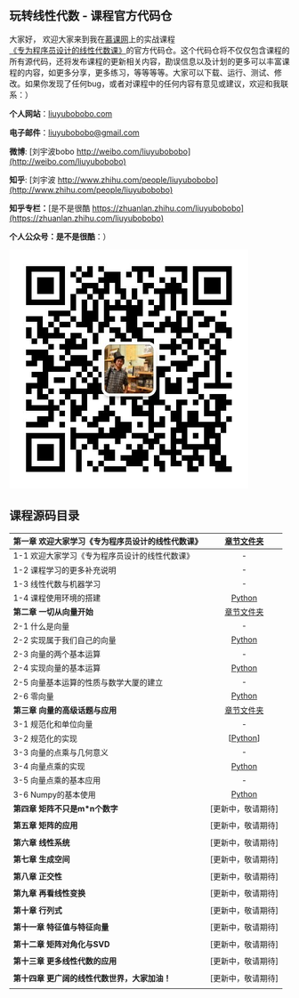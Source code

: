 ## 玩转线性代数 - 课程官方代码仓

大家好， 欢迎大家来到我在[慕课网](http://www.imooc.com/)上的实战课程[《专为程序员设计的线性代数课》]()的官方代码仓。这个代码仓将不仅仅包含课程的所有源代码，还将发布课程的更新相关内容，勘误信息以及计划的更多可以丰富课程的内容，如更多分享，更多练习，等等等等。大家可以下载、运行、测试、修改。如果你发现了任何bug，或者对课程中的任何内容有意见或建议，欢迎和我联系：）

**个人网站**：[liuyubobobo.com](http://liuyubobobo.com)

**电子邮件**：[liuyubobobo@gmail.com](mailto:liuyubobobo@gmail.com)

**微博**: [刘宇波bobo http://weibo.com/liuyubobobo](http://weibo.com/liuyubobobo)

**知乎**: [刘宇波 http://www.zhihu.com/people/liuyubobobo](http://www.zhihu.com/people/liuyubobobo)

**知乎专栏：**[是不是很酷 https://zhuanlan.zhihu.com/liuyubobobo](https://zhuanlan.zhihu.com/liuyubobobo)

**个人公众号：是不是很酷**：）

![qrcode](qrcode.jpg)


## 课程源码目录 

| **第一章 欢迎大家学习《专为程序员设计的线性代数课》** | [章节文件夹](01-Introduction/) |
| :--- | :---: |
| 1-1 欢迎大家学习《专为程序员设计的线性代数课》 | - |
| 1-2 课程学习的更多补充说明 | - |
| 1-3 线性代数与机器学习 | - |
| 1-4 课程使用环境的搭建 | [Python](01-Introduction/04-Development-Enviroment-Setup/) |
| **第二章 一切从向量开始** | [章节文件夹](02-Vectors/) |
| 2-1 什么是向量 | - |
| 2-2 实现属于我们自己的向量 | [Python](02-Vectors/03-Implement-Our-Own-Vector/) |
| 2-3 向量的两个基本运算 | - |
| 2-4 实现向量的基本运算 | [Python](02-Vectors/04-Implement-Vector-Operations/) |
| 2-5 向量基本运算的性质与数学大厦的建立 | - |
| 2-6 零向量 | [Python](02-Vectors/06-Zero-Vector/) |
| **第三章 向量的高级话题与应用** | [章节文件夹](03-More-about-Vectors/) |
| 3-1 规范化和单位向量 | - |
| 3-2 规范化的实现 | [[Python](03-More-about-Vectors/02-Implementations-of-Dot-Product/)] |
| 3-3 向量的点乘与几何意义 | - |
| 3-4 向量点乘的实现 | [Python](03-More-about-Vectors/04-Implementation-of-Dot-Product/) |
| 3-5 向量点乘的基本应用 | - |
| 3-6 Numpy的基本使用 | [Python](03-More-about-Vectors/06-Using-Numpy/) |
| **第四章 矩阵不只是m\*n个数字** | [更新中，敬请期待] |
| | |
| **第五章 矩阵的应用** | [更新中，敬请期待] |
| | |
| **第六章 线性系统** | [更新中，敬请期待] |
| | |
| **第七章 生成空间** | [更新中，敬请期待] |
| | |
| **第八章 正交性** | [更新中，敬请期待] |
| | |
| **第九章 再看线性变换** | [更新中，敬请期待] |
| | |
| **第十章 行列式** | [更新中，敬请期待] |
| | |
| **第十一章 特征值与特征向量** | [更新中，敬请期待] |
| | |
| **第十二章 矩阵对角化与SVD** | [更新中，敬请期待] |
| | |
| **第十三章 更多线性代数的应用** | [更新中，敬请期待] |
| | |
| **第十四章 更广阔的线性代数世界，大家加油！** | [更新中，敬请期待] | - |
| | | |